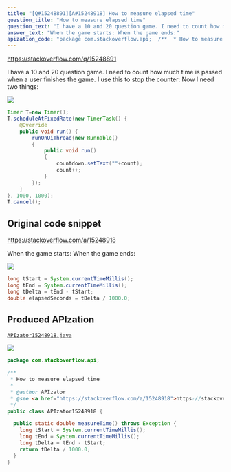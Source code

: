 ```yaml
---
title: "[Q#15248891][A#15248918] How to measure elapsed time"
question_title: "How to measure elapsed time"
question_text: "I have a 10 and 20 question game. I need to count how much time is passed when a user finishes the game. I use this to stop the counter: Now I need two things:"
answer_text: "When the game starts: When the game ends:"
apization_code: "package com.stackoverflow.api;  /**  * How to measure elapsed time  *  * @author APIzator  * @see <a href=\"https://stackoverflow.com/a/15248918\">https://stackoverflow.com/a/15248918</a>  */ public class APIzator15248918 {    public static double measureTime() throws Exception {     long tStart = System.currentTimeMillis();     long tEnd = System.currentTimeMillis();     long tDelta = tEnd - tStart;     return tDelta / 1000.0;   } }"
---
```


https://stackoverflow.com/q/15248891

I have a 10 and 20 question game. I need to count how much time is passed when a user finishes the game.
I use this to stop the counter:
Now I need two things:


<div class="code-logo"><img src="/stackoverflow.png" /></div>

```java
Timer T=new Timer();
T.scheduleAtFixedRate(new TimerTask() {         
    @Override
    public void run() {
        runOnUiThread(new Runnable()
        {                
            public void run()
            {
                countdown.setText(""+count);
                count++;                
            }
        });
    }
}, 1000, 1000);
T.cancel();
```


## Original code snippet

https://stackoverflow.com/a/15248918

When the game starts:
When the game ends:

<div class="code-logo"><img src="/stackoverflow.png" /></div>

```java
long tStart = System.currentTimeMillis();
long tEnd = System.currentTimeMillis();
long tDelta = tEnd - tStart;
double elapsedSeconds = tDelta / 1000.0;
```

## Produced APIzation

[`APIzator15248918.java`](https://github.com/pasqualesalza/apization/raw/main/data/search/APIzator15248918.java)

<div class="code-logo"><img src="/apizator.png" /></div>

```java
package com.stackoverflow.api;

/**
 * How to measure elapsed time
 *
 * @author APIzator
 * @see <a href="https://stackoverflow.com/a/15248918">https://stackoverflow.com/a/15248918</a>
 */
public class APIzator15248918 {

  public static double measureTime() throws Exception {
    long tStart = System.currentTimeMillis();
    long tEnd = System.currentTimeMillis();
    long tDelta = tEnd - tStart;
    return tDelta / 1000.0;
  }
}

```